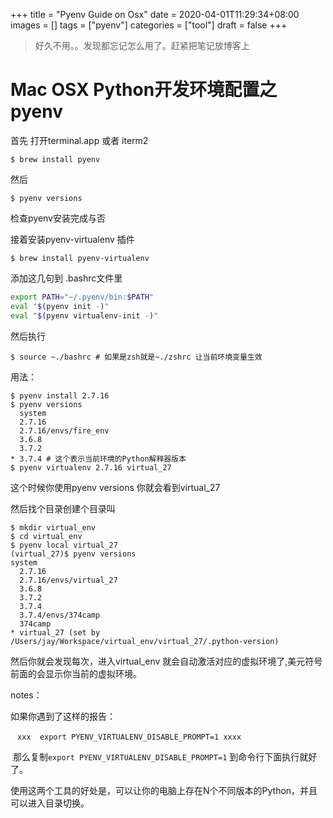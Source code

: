 +++
title = "Pyenv Guide on Osx"
date = 2020-04-01T11:29:34+08:00
images = []
tags = ["pyenv"]
categories = ["tool"]
draft = false
+++

> 好久不用。。发现都忘记怎么用了。赶紧把笔记放博客上

#  Mac OSX Python开发环境配置之 pyenv

首先 打开terminal.app 或者 iterm2

`$ brew install pyenv`

然后

 `$ pyenv versions`

 检查pyenv安装完成与否

接着安装pyenv-virtualenv 插件

```shell
$ brew install pyenv-virtualenv
```

添加这几句到 .bashrc文件里

```bash
export PATH="~/.pyenv/bin:$PATH"
eval "$(pyenv init -)"
eval "$(pyenv virtualenv-init -)"
```

然后执行 

```shell
$ source ~./bashrc # 如果是zsh就是~./zshrc 让当前环境变量生效
```

用法：

```shell
$ pyenv install 2.7.16 
$ pyenv versions
  system
  2.7.16
  2.7.16/envs/fire_env
  3.6.8
  3.7.2
* 3.7.4 # 这个表示当前环境的Python解释器版本
$ pyenv virtualenv 2.7.16 virtual_27
```

这个时候你使用pyenv versions 你就会看到virtual_27

然后找个目录创建个目录叫

```shell
$ mkdir virtual_env
$ cd virtual_env
$ pyenv local virtual_27
(virtual_27)$ pyenv versions
system
  2.7.16
  2.7.16/envs/virtual_27
  3.6.8
  3.7.2
  3.7.4
  3.7.4/envs/374camp
  374camp
* virtual_27 (set by /Users/jay/Workspace/virtual_env/virtual_27/.python-version)
```

然后你就会发现每次，进入virtual_env 就会自动激活对应的虚拟环境了,美元符号前面的会显示你当前的虚拟环境。

notes：

   如果你遇到了这样的报告：

​     ` xxx  export PYENV_VIRTUALENV_DISABLE_PROMPT=1 xxxx`

​    那么复制`export PYENV_VIRTUALENV_DISABLE_PROMPT=1` 到命令行下面执行就好了。

使用这两个工具的好处是，可以让你的电脑上存在N个不同版本的Python，并且可以进入目录切换。

